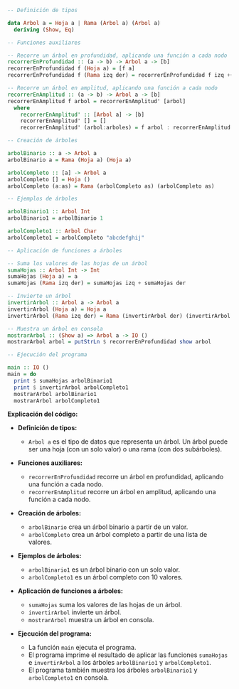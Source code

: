 ```haskell
-- Definición de tipos

data Arbol a = Hoja a | Rama (Arbol a) (Arbol a)
  deriving (Show, Eq)

-- Funciones auxiliares

-- Recorre un árbol en profundidad, aplicando una función a cada nodo
recorrerEnProfundidad :: (a -> b) -> Arbol a -> [b]
recorrerEnProfundidad f (Hoja a) = [f a]
recorrerEnProfundidad f (Rama izq der) = recorrerEnProfundidad f izq ++ recorrerEnProfundidad f der

-- Recorre un árbol en amplitud, aplicando una función a cada nodo
recorrerEnAmplitud :: (a -> b) -> Arbol a -> [b]
recorrerEnAmplitud f arbol = recorrerEnAmplitud' [arbol]
  where
    recorrerEnAmplitud' :: [Arbol a] -> [b]
    recorrerEnAmplitud' [] = []
    recorrerEnAmplitud' (arbol:arboles) = f arbol : recorrerEnAmplitud' arboles

-- Creación de árboles

arbolBinario :: a -> Arbol a
arbolBinario a = Rama (Hoja a) (Hoja a)

arbolCompleto :: [a] -> Arbol a
arbolCompleto [] = Hoja ()
arbolCompleto (a:as) = Rama (arbolCompleto as) (arbolCompleto as)

-- Ejemplos de árboles

arbolBinario1 :: Arbol Int
arbolBinario1 = arbolBinario 1

arbolCompleto1 :: Arbol Char
arbolCompleto1 = arbolCompleto "abcdefghij"

-- Aplicación de funciones a árboles

-- Suma los valores de las hojas de un árbol
sumaHojas :: Arbol Int -> Int
sumaHojas (Hoja a) = a
sumaHojas (Rama izq der) = sumaHojas izq + sumaHojas der

-- Invierte un árbol
invertirArbol :: Arbol a -> Arbol a
invertirArbol (Hoja a) = Hoja a
invertirArbol (Rama izq der) = Rama (invertirArbol der) (invertirArbol izq)

-- Muestra un árbol en consola
mostrarArbol :: (Show a) => Arbol a -> IO ()
mostrarArbol arbol = putStrLn $ recorrerEnProfundidad show arbol

-- Ejecución del programa

main :: IO ()
main = do
  print $ sumaHojas arbolBinario1
  print $ invertirArbol arbolCompleto1
  mostrarArbol arbolBinario1
  mostrarArbol arbolCompleto1
```

**Explicación del código:**

* **Definición de tipos:**

    * `Arbol a` es el tipo de datos que representa un árbol. Un árbol puede ser una hoja (con un solo valor) o una rama (con dos subárboles).

* **Funciones auxiliares:**

    * `recorrerEnProfundidad` recorre un árbol en profundidad, aplicando una función a cada nodo.
    * `recorrerEnAmplitud` recorre un árbol en amplitud, aplicando una función a cada nodo.

* **Creación de árboles:**

    * `arbolBinario` crea un árbol binario a partir de un valor.
    * `arbolCompleto` crea un árbol completo a partir de una lista de valores.

* **Ejemplos de árboles:**

    * `arbolBinario1` es un árbol binario con un solo valor.
    * `arbolCompleto1` es un árbol completo con 10 valores.

* **Aplicación de funciones a árboles:**

    * `sumaHojas` suma los valores de las hojas de un árbol.
    * `invertirArbol` invierte un árbol.
    * `mostrarArbol` muestra un árbol en consola.

* **Ejecución del programa:**

    * La función `main` ejecuta el programa.
    * El programa imprime el resultado de aplicar las funciones `sumaHojas` e `invertirArbol` a los árboles `arbolBinario1` y `arbolCompleto1`.
    * El programa también muestra los árboles `arbolBinario1` y `arbolCompleto1` en consola.